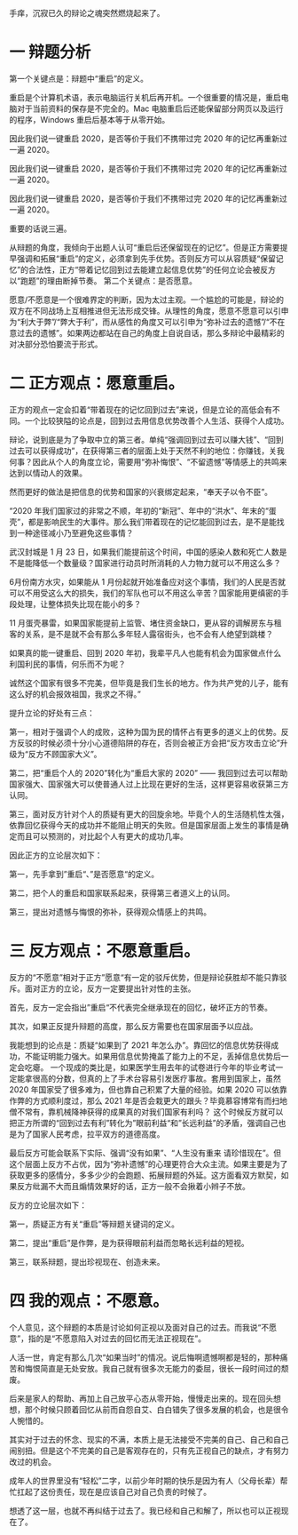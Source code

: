 手痒，沉寂已久的辩论之魂突然燃烧起来了。

# 一 辩题分析

第一个关键点是：辩题中“重启”的定义。

重启是个计算机术语，表示电脑运行关机后再开机。一个很重要的情况是，重启电脑对于当前资料的保存是不完全的。Mac 电脑重启后还能保留部分网页以及运行的程序，Windows 重启后基本等于从零开始。

因此我们说一键重启 2020，是否等价于我们不携带过完 2020 年的记忆再重新过一遍 2020。

因此我们说一键重启 2020，是否等价于我们不携带过完 2020 年的记忆再重新过一遍 2020。

因此我们说一键重启 2020，是否等价于我们不携带过完 2020 年的记忆再重新过一遍 2020。

重要的话说三遍。

从辩题的角度，我倾向于出题人认可“重启后还保留现在的记忆”。但是正方需要提早强调和拓展“重启”的定义，必须拿到先手优势。否则反方可以从容质疑“保留记忆”的合法性，正方“带着记忆回到过去能建立起信息优势”的任何立论会被反方以“跑题”的理由断掉节奏。
第二个关键点：是否愿意。

愿意/不愿意是一个很难界定的判断，因为太过主观。一个尴尬的可能是，辩论的双方在不同战场上互相推进但无法形成交锋。从理性的角度，愿意不愿意可以引申为“利大于弊”/“弊大于利”，而从感性的角度又可以引申为“弥补过去的遗憾”/“不在意过去的遗憾”。如果两边都站在自己的角度上自说自话，那么多辩论中最精彩的对决部分恐怕要流于形式。

# 二 正方观点：愿意重启。

正方的观点一定会扣着“带着现在的记忆回到过去”来说，但是立论的高低会有不同。一个比较狭隘的论点是，回到过去用信息优势改善个人生活、获得个人成功。

辩论，说到底是为了争取中立的第三者。单纯“强调回到过去可以赚大钱”、“回到过去可以获得成功”，在获得第三者的层面上处于天然不利的地位：你赚钱，关我何事？因此从个人的角度立论，需要用“弥补悔恨”、“不留遗憾”等情感上的共鸣来达到以情动人的效果。

然而更好的做法是把信息的优势和国家的兴衰绑定起来，“奉天子以令不臣”。

“2020 年我们国家过的非常之不顺，年初的“新冠”、年中的“洪水”、年末的“蛋壳”，都是影响民生的大事件。那么我们带着现在的记忆能回到过去，是不是能找到一种途径减小乃至避免这些事情？

武汉封城是 1 月 23 日，如果我们能提前这个时间，中国的感染人数和死亡人数是不是能降低一个数量级？国家进行动员时所消耗的人力物力就可以不用这么多？

6月份南方水灾，如果能从 1 月份起就开始准备应对这个事情，我们的人民是否就可以不用受这么大的损失，我们的军队也可以不用这么辛苦？国家能用更缜密的手段处理，让整体损失比现在能小的多？

11 月蛋壳暴雷，如果国家能提前上监管、堵住资金缺口，更从容的调解房东与租客的关系，是不是就不会有那么多年轻人露宿街头，也不会有人绝望到跳楼？

如果真的能一键重启、回到 2020 年初，我辈平凡人也能有机会为国家做点什么利国利民的事情，何乐而不为呢？

诚然这个国家有很多不完美，但毕竟是我们生长的地方。作为共产党的儿子，能有这么好的机会报效祖国，我求之不得。”

提升立论的好处有三点：

第一，相对于强调个人的成败，这种为国为民的情怀占有更多的道义上的优势。反方反驳的时候必须十分小心道德陷阱的存在，否则会被正方会把“反方攻击立论”升级为“反方不顾国家大义”。

第二，把“重启个人的 2020”转化为“重启大家的 2020” —— 我回到过去可以帮助国家强大、国家强大可以使普通人过上比现在更好的生活，这样更容易收获第三方认同。

第三，面对反方针对个人的质疑有更大的回旋余地。毕竟个人的生活随机性太强，依靠回忆获得今天的成功并不能阻止明天的失败。但是国家层面上发生的事情是确定而且可以预测的，对比起个人有更大的成功几率。

因此正方的立论层次如下：

第一，先手拿到”重启“、”是否愿意“的定义。

第二，把个人的重启和国家联系起来，获得第三者道义上的认同。

第三，提出对遗憾与悔恨的弥补，获得观众情感上的共鸣。

# 三 反方观点：不愿意重启。

反方的“不愿意”相对于正方”愿意“有一定的驳斥优势，但是辩论获胜却不能只靠驳斥。面对正方的立论，反方一定要提出针对性的主张。

首先，反方一定会指出”重启“不代表完全继承现在的回忆，破坏正方的节奏。

其次，如果正反提升辩题的高度，那么反方需要也在国家层面予以应战。

我能想到的论点是：质疑“如果到了 2021 年怎么办”。靠回忆的信息优势获得成功，不能证明能力强大。如果用信息优势掩盖了能力上的不足，丢掉信息优势后一定会吃瘪。
一个现成的类比是，如果医学生用去年的试卷进行今年的毕业考试一定能拿很高的分数，但真的上了手术台容易引发医疗事故。套用到国家上，虽然 2020 年国家受了很多难为，但也靠自己积累了大量的经验。如果 2020 可以依靠作弊的方式顺利度过，那么 2021 年是否会栽更大的跟头？毕竟慕容博常有而扫地僧不常有，靠机械降神获得的成果真的对我们国家有利吗？
这个时候反方就可以把正方所谓的“回到过去有利”转化为”眼前利益“和”长远利益”的矛盾，强调自己也是为了国家人民考虑，拉平双方的道德高度。

最后反方可能会联系下实际、强调“没有如果”、“人生没有重来 请珍惜现在”。但这个层面上反方不占优，因为“弥补遗憾”的心理更符合大众主流。如果主要是为了获取更多的感情分，多多少少的会跑题、拓展辩题的外延。这方面看双方默契，如果反方纰漏不大而且煽情效果好的话，正方一般不会揪着小辫子不放。

反方的立论层次如下：

第一，质疑正方有关“重启”等辩题关键词的定义。

第二，提出“重启”是作弊，是为获得眼前利益而忽略长远利益的短视。

第三，联系辩题，提出珍视现在、创造未来。

# 四 我的观点：不愿意。

个人意见，这个辩题的本质是讨论如何正视以及面对自己的过去。而我说“不愿意”，指的是“不愿意陷入对过去的回忆而无法正视现在”。

人活一世，肯定有那么几次“如果当时”的情况。说后悔啊遗憾啊都是轻的，那种痛苦和悔恨简直是无处安放。我自己就有很多次无能力的委屈，很长一段时间过的颓废。

后来是家人的帮助、再加上自己放平心态从零开始，慢慢走出来的。现在回头想想，那个时候只顾着回忆从前而自怨自艾、白白错失了很多发展的机会，也是很令人惋惜的。

其实对于过去的怀念、现实的不满，本质上是无法接受不完美的自己、自己和自己闹别扭。但是这个不完美的自己是客观存在的，只有先正视自己的缺点，才有努力改过的机会。

成年人的世界里没有“轻松”二字，以前少年时期的快乐是因为有人（父母长辈）帮忙扛起了这份责任，现在是应该自己对自己负责的时候了。

想透了这一层，也就不再纠结于过去了。我已经和自己和解了，所以也可以正视现在了。